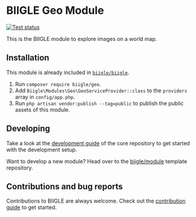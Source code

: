 # BIIGLE Geo Module

[![Test status](https://github.com/biigle/geo/workflows/Tests/badge.svg)](https://github.com/biigle/geo/actions?query=workflow%3ATests)

This is the BIIGLE module to explore images on a world map.

## Installation

This module is already included in [`biigle/biigle`](https://github.com/biigle/biigle).

1. Run `composer require biigle/geo`.
2. Add `Biigle\Modules\Geo\GeoServiceProvider::class` to the `providers` array in `config/app.php`.
3. Run `php artisan vendor:publish --tag=public` to publish the public assets of this module.

## Developing

Take a look at the [development guide](https://github.com/biigle/core/blob/master/DEVELOPING.md) of the core repository to get started with the development setup.

Want to develop a new module? Head over to the [biigle/module](https://github.com/biigle/module) template repository.

## Contributions and bug reports

Contributions to BIIGLE are always welcome. Check out the [contribution guide](https://github.com/biigle/core/blob/master/CONTRIBUTING.md) to get started.
